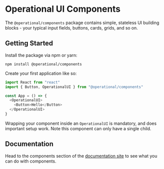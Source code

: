 # Operational UI Components

The `@operational/components` package contains simple, stateless UI building blocks - your typical input fields, buttons, cards, grids, and so on.

## Getting Started

Install the package via npm or yarn:

`npm install @operational/components`

Create your first application like so:

```js
import React from "react"
import { Button, OperationalUI } from "@operational/components"

const App = () => {
  <OperationalUI>
    <Button>Hello</Button>
  </OperationalUI>
}
```

Wrapping your component inside an `OperationalUI` is mandatory, and does important setup work. Note this component can only have a single child.

## Documentation

Head to the components section of the [documentation site](https://ui.contiamo.com/components) to see what you can do with components.

